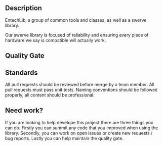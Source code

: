 ## Description

EntechLib, a group of common tools and classes, as well as a swerve library.

Our swerve library is focused of reliability and ensuring every piece of hardware we say is compatible will actually work.

## Quality Gate


## Standards

All pull requests should be reviewed before merge by a team member. All pull requests must pass unit tests. Naming conventions should be followed properly, all content should be professional.

## Need work?

If you are looking to help develope this project there are three things you can do. Firstly you can summit any code that you improved when using the library. Secondly, you can work on open issues or create new requests / bug reports. Lastly you can help maintain the quality gate.